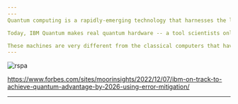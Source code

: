 ```yaml
---
---
Quantum computing is a rapidly-emerging technology that harnesses the laws of quantum mechanics to solve problems too complex for classical computers. 

Today, IBM Quantum makes real quantum hardware -- a tool scientists only began to imagine three decades ago -- available to hundreds of thousands of developers. Our engineers deliver ever-more-powerful superconducting quantum processors at regular intervals, alongside crucial advances in software and quantum-classical orchestration. This work drives toward the quantum computing speed and capacity necessary to change the world. 

These machines are very different from the classical computers that have been around for more than half a century. Here's a primer on this transformative technology.
---
```

![rspa](https://user-images.githubusercontent.com/75779966/206706825-2a14797a-0864-43dd-b5a5-b0f565704627.PNG)




https://www.forbes.com/sites/moorinsights/2022/12/07/ibm-on-track-to-achieve-quantum-advantage-by-2026-using-error-mitigation/




---


